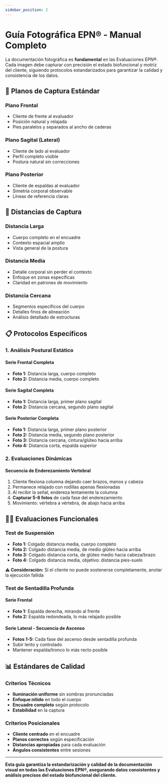 ```yaml
---
sidebar_position: 2
---
```


# Guía Fotográfica EPN® - Manual Completo

La documentación fotográfica es **fundamental** en las Evaluaciones EPN®. Cada imagen debe capturar con precisión el estado biofuncional y motriz del cliente, siguiendo protocolos estandarizados para garantizar la calidad y consistencia de los datos.

## 📐 Planos de Captura Estándar

### **Plano Frontal**
- Cliente de frente al evaluador
- Posición natural y relajada
- Pies paralelos y separados al ancho de caderas

### **Plano Sagital (Lateral)**
- Cliente de lado al evaluador
- Perfil completo visible
- Postura natural sin correcciones

### **Plano Posterior**
- Cliente de espaldas al evaluador
- Simetría corporal observable
- Líneas de referencia claras

## 📏 Distancias de Captura

### **Distancia Larga**
- Cuerpo completo en el encuadre
- Contexto espacial amplio
- Vista general de la postura

### **Distancia Media**
- Detalle corporal sin perder el contexto
- Enfoque en zonas específicas
- Claridad en patrones de movimiento

### **Distancia Cercana**
- Segmentos específicos del cuerpo
- Detalles finos de alineación
- Análisis detallado de estructuras

## 📋 Protocolos Específicos

### 1. **Análisis Postural Estático**

#### Serie Frontal Completa
- **Foto 1:** Distancia larga, cuerpo completo
- **Foto 2:** Distancia media, cuerpo completo

#### Serie Sagital Completa
- **Foto 1:** Distancia larga, primer plano sagital
- **Foto 2:** Distancia cercana, segundo plano sagital

#### Serie Posterior Completa
- **Foto 1:** Distancia larga, primer plano posterior
- **Foto 2:** Distancia media, segundo plano posterior
- **Foto 3:** Distancia cercana, cintura/glúteo hacia arriba
- **Foto 4:** Distancia corta, espalda superior

### 2. **Evaluaciones Dinámicas**

#### Secuencia de Enderezamiento Vertebral
1. Cliente flexiona columna dejando caer brazos, manos y cabeza
2. Permanece relajado con rodillas apenas flexionadas
3. Al recibir la señal, endereza lentamente la columna
4. **Capturar 5-6 fotos** de cada fase del enderezamiento
5. Movimiento: vértebra a vértebra, de abajo hacia arriba

## 🏃‍♂️ Evaluaciones Funcionales

### Test de Suspensión
- **Foto 1:** Colgado distancia media, cuerpo completo
- **Foto 2:** Colgado distancia media, de medio glúteo hacia arriba
- **Foto 3:** Colgado distancia corta, de glúteo medio hacia cabeza/brazo
- **Foto 4:** Colgado distancia media, objetivo: distancia pies-suelo

**⚠️ Consideración:** Si el cliente no puede sostenerse completamente, anotar la ejecución fallida

### Test de Sentadilla Profunda

#### Serie Frontal
- **Foto 1:** Espalda derecha, mirando al frente
- **Foto 2:** Espalda redondeada, lo más relajado posible

#### Serie Lateral - Secuencia de Ascenso
- **Fotos 1-5:** Cada fase del ascenso desde sentadilla profunda
- Subir lento y controlado
- Mantener espalda/tronco lo más recto posible

## 📊 Estándares de Calidad

### Criterios Técnicos
- **Iluminación uniforme** sin sombras pronunciadas
- **Enfoque nítido** en todo el cuerpo
- **Encuadre completo** según protocolo
- **Estabilidad** en la captura

### Criterios Posicionales
- **Cliente centrado** en el encuadre
- **Planos correctos** según especificación
- **Distancias apropiadas** para cada evaluación
- **Ángulos consistentes** entre sesiones

---

**Esta guía garantiza la estandarización y calidad de la documentación visual en todas las Evaluaciones EPN®, asegurando datos consistentes y análisis precisos del estado biofuncional del cliente.**
